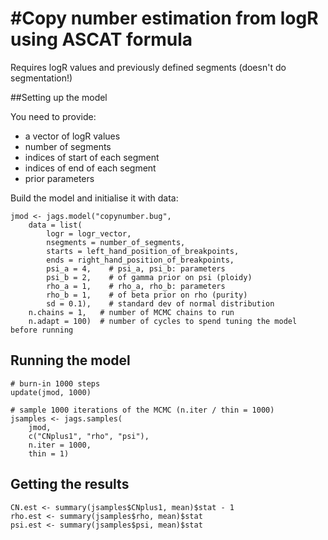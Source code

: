 #Copy number estimation from logR using ASCAT formula
=====

Requires logR values and previously defined segments (doesn't do segmentation!)


##Setting up the model

You need to provide:

- a vector of logR values
- number of segments
- indices of start of each segment
- indices of end of each segment
- prior parameters



Build the model and initialise it with data:    
    
    jmod <- jags.model("copynumber.bug",
        data = list(
            logr = logr_vector,
            nsegments = number_of_segments,
            starts = left_hand_position_of_breakpoints,
            ends = right_hand_position_of_breakpoints,
            psi_a = 4,    # psi_a, psi_b: parameters
            psi_b = 2,    # of gamma prior on psi (ploidy)
            rho_a = 1,    # rho_a, rho_b: parameters
            rho_b = 1,    # of beta prior on rho (purity)
            sd = 0.1),    # standard dev of normal distribution
        n.chains = 1,   # number of MCMC chains to run
        n.adapt = 100)  # number of cycles to spend tuning the model before running
        

## Running the model

    # burn-in 1000 steps
    update(jmod, 1000)
    
    # sample 1000 iterations of the MCMC (n.iter / thin = 1000)
    jsamples <- jags.samples(
        jmod,
        c("CNplus1", "rho", "psi"),
        n.iter = 1000,
        thin = 1)


## Getting the results

    CN.est <- summary(jsamples$CNplus1, mean)$stat - 1
    rho.est <- summary(jsamples$rho, mean)$stat
    psi.est <- summary(jsamples$psi, mean)$stat
